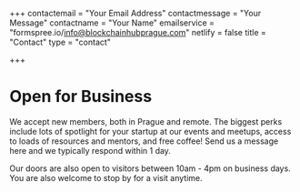 +++
contactemail = "Your Email Address"
contactmessage = "Your Message"
contactname = "Your Name"
emailservice = "formspree.io/info@blockchainhubprague.com"
netlify = false
title = "Contact"
type = "contact"

+++
# Open for Business

We accept new members, both in Prague and remote. The biggest perks include lots of spotlight for your startup at our events and meetups, access to loads of resources and mentors, and free coffee!
Send us a message here and we typically respond within 1 day.

Our doors are also open to visitors between 10am - 4pm on business days. You are also welcome to stop by for a visit anytime. 
